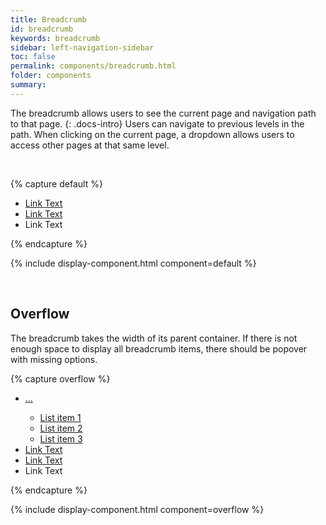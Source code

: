 ```yaml
---
title: Breadcrumb
id: breadcrumb
keywords: breadcrumb
sidebar: left-navigation-sidebar
toc: false
permalink: components/breadcrumb.html
folder: components
summary:
---
```


The breadcrumb allows users to see the current page and navigation path to that page.
{: .docs-intro}
Users can navigate to previous levels in the path. When clicking on the current page, a dropdown allows users to access other pages at that same level.

<br>

{% capture default %}
<ul class="fd-breadcrumb">
    <li class="fd-breadcrumb__item"><a class="fd-breadcrumb__link" tabindex="0" href="#">Link Text</a></li>
    <li class="fd-breadcrumb__item"><a class="fd-breadcrumb__link" tabindex="0" href="#">Link Text</a></li>
    <li class="fd-breadcrumb__item">Link Text</li>
</ul>
{% endcapture %}

{% include display-component.html component=default %}

<br>

## Overflow
The breadcrumb takes the width of its parent container. If there is not enough space to display all breadcrumb items,
there should be popover with missing options.

{% capture overflow %}
<ul class="fd-breadcrumb">
    <li class="fd-breadcrumb__item">
        <div class="fd-popover">
            <div class="fd-popover__control">
                <a class="fd-breadcrumb__link" href="#" aria-controls="breadcrumb1" aria-expanded="false" aria-haspopup="true">
                    ...
                    <span class="fd-breadcrumb__dropdown-icon"></span>
                </a>
            </div>
            <div class="fd-popover__body fd-popover__body--no-arrow fd-breadcrumb__popover-body" aria-hidden="true" id="breadcrumb1">
              <ul class="fd-list fd-list--navigation" role="list">
                <li tabindex="-1" role="listitem" class="fd-list__item fd-list__item--link">
                    <a tabindex="0" class="fd-list__link" href="https://sap.github.io/fundamental-styles/">
                      <span class="fd-list__title">List item 1</span>
                    </a>
                </li>
                <li tabindex="-1" role="listitem" class="fd-list__item fd-list__item--link">
                    <a tabindex="0" class="fd-list__link" href="https://sap.github.io/fundamental-styles/">
                      <span class="fd-list__title">List item 2</span>
                    </a>
                </li>
                <li tabindex="-1" role="listitem" class="fd-list__item fd-list__item--link">
                    <a tabindex="0" class="fd-list__link" href="https://sap.github.io/fundamental-styles/">
                      <span class="fd-list__title">List item 3</span>
                    </a>
                </li>
              </ul>
            </div>
        </div>
    </li>
    <li class="fd-breadcrumb__item"><a class="fd-breadcrumb__link" tabindex="0" href="#">Link Text</a></li>
    <li class="fd-breadcrumb__item"><a class="fd-breadcrumb__link" tabindex="0" href="#">Link Text</a></li>
    <li class="fd-breadcrumb__item">Link Text</li>
</ul>
{% endcapture %}

{% include display-component.html component=overflow %}
